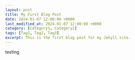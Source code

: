 ```yaml
---
layout: post
title: My First Blog Post
date: 2024-01-07 12:00:00 +0000
last_modified_at: 2024-01-07 12:00:00 +0000
category: [Category1, Category2]
tags: [Tag1, Tag2, Tag3]
excerpt: This is the first blog post for my Jekyll site.
---
```

testing
